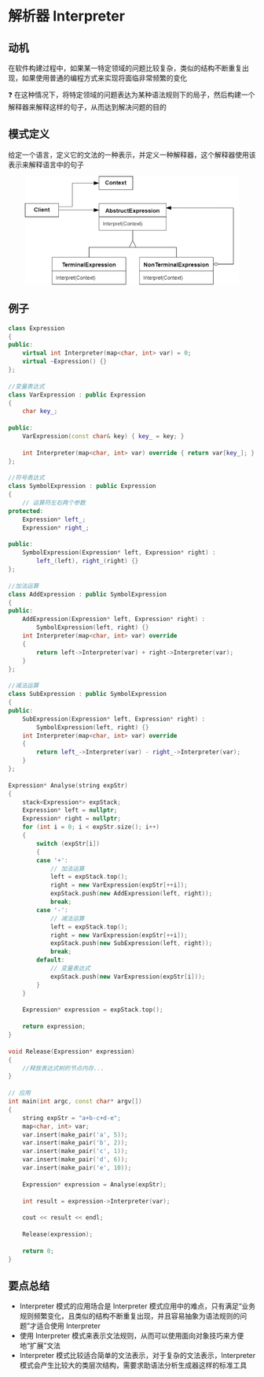# 解析器 Interpreter

## 动机

在软件构建过程中，如果某一特定领域的问题比较复杂，类似的结构不断重复出现，如果使用普通的编程方式来实现将面临非常频繁的变化

:question: 在这种情况下，将特定领域的问题表达为某种语法规则下的局子，然后构建一个解释器来解释这样的句子，从而达到解决问题的目的

## 模式定义

给定一个语言，定义它的文法的一种表示，并定义一种解释器，这个解释器使用该表示来解释语言中的句子

<div align="center"><img src="../images/解释器模式.drawio.png" alt="解释器模式" height=220 width= /></div>

## 例子

```cpp
class Expression
{
public:
    virtual int Interpreter(map<char, int> var) = 0;
    virtual ~Expression() {}
};

//变量表达式
class VarExpression : public Expression
{
    char key_;

public:
    VarExpression(const char& key) { key_ = key; }

    int Interpreter(map<char, int> var) override { return var[key_]; }
};

//符号表达式
class SymbolExpression : public Expression
{
    // 运算符左右两个参数
protected:
    Expression* left_;
    Expression* right_;

public:
    SymbolExpression(Expression* left, Expression* right) :
        left_(left), right_(right) {}
};

//加法运算
class AddExpression : public SymbolExpression
{
public:
    AddExpression(Expression* left, Expression* right) :
        SymbolExpression(left, right) {}
    int Interpreter(map<char, int> var) override
    {
        return left->Interpreter(var) + right->Interpreter(var);
    }
};

//减法运算
class SubExpression : public SymbolExpression
{
public:
    SubExpression(Expression* left, Expression* right) :
        SymbolExpression(left, right) {}
    int Interpreter(map<char, int> var) override
    {
        return left_->Interpreter(var) - right_->Interpreter(var);
    }
};

Expression* Analyse(string expStr)
{
    stack<Expression*> expStack;
    Expression* left = nullptr;
    Expression* right = nullptr;
    for (int i = 0; i < expStr.size(); i++)
    {
        switch (expStr[i])
        {
        case '+':
            // 加法运算
            left = expStack.top();
            right = new VarExpression(expStr[++i]);
            expStack.push(new AddExpression(left, right));
            break;
        case '-':
            // 减法运算
            left = expStack.top();
            right = new VarExpression(expStr[++i]);
            expStack.push(new SubExpression(left, right));
            break;
        default:
            // 变量表达式
            expStack.push(new VarExpression(expStr[i]));
        }
    }

    Expression* expression = expStack.top();

    return expression;
}

void Release(Expression* expression)
{
    //释放表达式树的节点内存...
}

// 应用
int main(int argc, const char* argv[])
{
    string expStr = "a+b-c+d-e";
    map<char, int> var;
    var.insert(make_pair('a', 5));
    var.insert(make_pair('b', 2));
    var.insert(make_pair('c', 1));
    var.insert(make_pair('d', 6));
    var.insert(make_pair('e', 10));

    Expression* expression = Analyse(expStr);

    int result = expression->Interpreter(var);

    cout << result << endl;

    Release(expression);

    return 0;
}
```

## 要点总结

- Interpreter 模式的应用场合是 Interpreter 模式应用中的难点，只有满足“业务规则频繁变化，且类似的结构不断重复出现，并且容易抽象为语法规则的问题”才适合使用 Interpreter
- 使用 Interpreter 模式来表示文法规则，从而可以使用面向对象技巧来方便地“扩展”文法
- Interpreter 模式比较适合简单的文法表示，对于复杂的文法表示，Interpreter 模式会产生比较大的类层次结构，需要求助语法分析生成器这样的标准工具
